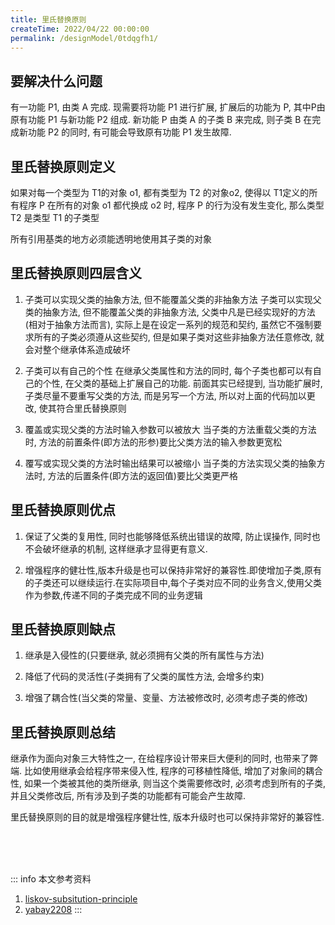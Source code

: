 ```yaml
---
title: 里氏替换原则
createTime: 2022/04/22 00:00:00
permalink: /designModel/0tdqgfh1/
---
```

## 要解决什么问题
有一功能 P1, 由类 A 完成. 现需要将功能 P1 进行扩展, 扩展后的功能为 P, 其中P由原有功能 P1 与新功能 P2 组成. 新功能 P 由类 A 的子类 B 来完成, 则子类 B 在完成新功能 P2 的同时, 有可能会导致原有功能 P1 发生故障. 

## 里氏替换原则定义
如果对每一个类型为 T1的对象 o1, 都有类型为 T2 的对象o2, 使得以 T1定义的所有程序 P 在所有的对象 o1 都代换成 o2 时, 程序 P 的行为没有发生变化, 那么类型 T2 是类型 T1 的子类型

所有引用基类的地方必须能透明地使用其子类的对象

## 里氏替换原则四层含义
1. 子类可以实现父类的抽象方法, 但不能覆盖父类的非抽象方法
子类可以实现父类的抽象方法, 但不能覆盖父类的非抽象方法, 父类中凡是已经实现好的方法(相对于抽象方法而言), 实际上是在设定一系列的规范和契约, 虽然它不强制要求所有的子类必须遵从这些契约, 但是如果子类对这些非抽象方法任意修改, 就会对整个继承体系造成破坏

2. 子类可以有自己的个性
在继承父类属性和方法的同时, 每个子类也都可以有自己的个性, 在父类的基础上扩展自己的功能. 前面其实已经提到, 当功能扩展时, 子类尽量不要重写父类的方法, 而是另写一个方法, 所以对上面的代码加以更改, 使其符合里氏替换原则

3. 覆盖或实现父类的方法时输入参数可以被放大
当子类的方法重载父类的方法时, 方法的前置条件(即方法的形参)要比父类方法的输入参数更宽松

4. 覆写或实现父类的方法时输出结果可以被缩小
当子类的方法实现父类的抽象方法时, 方法的后置条件(即方法的返回值)要比父类更严格

## 里氏替换原则优点
1. 保证了父类的复用性, 同时也能够降低系统出错误的故障, 防止误操作, 同时也不会破坏继承的机制, 这样继承才显得更有意义. 

2. 增强程序的健壮性,版本升级是也可以保持非常好的兼容性.即使增加子类,原有的子类还可以继续运行.在实际项目中,每个子类对应不同的业务含义,使用父类作为参数,传递不同的子类完成不同的业务逻辑

## 里氏替换原则缺点
1. 继承是入侵性的(只要继承, 就必须拥有父类的所有属性与方法)

2. 降低了代码的灵活性(子类拥有了父类的属性方法, 会增多约束)

3. 增强了耦合性(当父类的常量、变量、方法被修改时, 必须考虑子类的修改)

## 里氏替换原则总结
继承作为面向对象三大特性之一, 在给程序设计带来巨大便利的同时, 也带来了弊端. 比如使用继承会给程序带来侵入性, 程序的可移植性降低, 增加了对象间的耦合性, 如果一个类被其他的类所继承, 则当这个类需要修改时, 必须考虑到所有的子类, 并且父类修改后, 所有涉及到子类的功能都有可能会产生故障. 

里氏替换原则的目的就是增强程序健壮性, 版本升级时也可以保持非常好的兼容性. 


<br /><br /><br />

::: info 本文参考资料
1. [liskov-subsitution-principle](https://geek-docs.com/design-pattern/design-principle/liskov-substitution-principle.html)
2. [yabay2208](https://blog.csdn.net/yabay2208/article/details/73804831)
:::